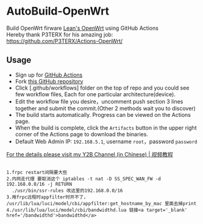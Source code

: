 # AutoBuild-OpenWrt

Build OpenWrt firware [Lean's OpenWrt](https://github.com/coolsnowwolf/lede) using GitHub Actions  
Hereby thank P3TERX for his amazing job: https://github.com/P3TERX/Actions-OpenWrt/

## Usage

- Sign up for [GitHub Actions](https://github.com/features/actions/signup)
- Fork [this GitHub repository](https://github.com/esirplayground/AutoBuild-OpenWrt)
- Click [.github/workflows] folder on the top of repo and you could see few workflow files, Each for one particular architecture(device).
- Edit the workflow file you desire，uncomment push section 3 lines together and submit the commit.(Other 2 methods wait you to discover)
- The build starts automatically. Progress can be viewed on the Actions page.
- When the build is complete, click the `Artifacts` button in the upper right corner of the Actions page to download the binaries.
- Default Web Admin IP: `192.168.5.1`, username `root`，password `password`

[For the details please visit my Y2B Channel (in Chinese) | 视频教程](https://www.youtube.com/c/esirplayground)

```

1.frpc restart间隔要大些
2.内网走代理 要取消这个 iptables -t nat -D SS_SPEC_WAN_FW -d 192.168.0.0/16 -j RETURN
  ./usr/bin/ssr-rules 改这里的192.168.0.0/16
3.用frpc远程时appfilter时开不了， /usr/lib/lua/luci/model/cbi/appfilter:get_hostname_by_mac 里面去掉print
4./usr/lib/lua/luci/model/cbi/bandwidthd.lua 链接<a target='_blank' href='/bandwidthd'>bandwidthd</a>

```
